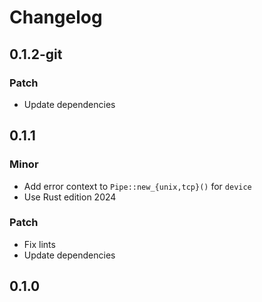 # Changelog

## 0.1.2-git

### Patch

- Update dependencies

## 0.1.1

### Minor

- Add error context to `Pipe::new_{unix,tcp}()` for `device`
- Use Rust edition 2024

### Patch

- Fix lints
- Update dependencies

## 0.1.0

<!-- Increment to skip CHANGELOG.md test: 2 -->

